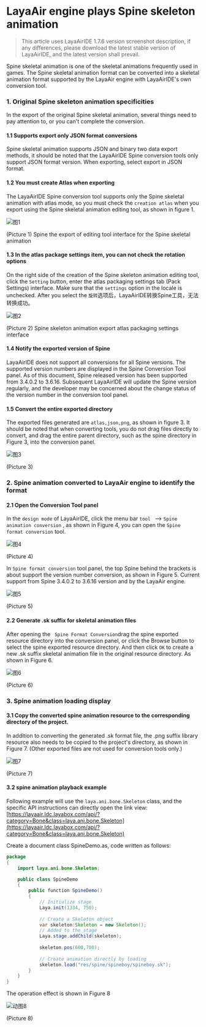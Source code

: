 # LayaAir engine plays Spine skeleton animation

> This article uses LayaAirIDE 1.7.6 version screenshot description, if any differences, please download the latest stable version of LayaAirIDE, and the latest version shall prevail.

Spine skeletal animation is one of the skeletal animations frequently used in games. The Spine skeletal animation format can be converted into a skeletal animation format supported by the LayaAir engine with LayaAirIDE's own conversion tool.



### 1. Original Spine skeleton animation specificities

In the export of the original Spine skeletal animation, several things need to pay attention to, or you can't complete the conversion.

#### 1.1 Supports export only JSON format conversions 

Spine skeletal animation supports JSON and binary two data export methods, it should be noted that the LayaAirIDE Spine conversion tools only support JSON format version. When exporting, select export in JSON format.

#### 1.2 You must create Atlas when exporting

The LayaAirIDE Spine conversion tool supports only the  Spine skeletal animation with atlas mode, so you must check the `creation atlas` when you export using the Spine skeletal animation editing tool, as shown in figure 1.

![图1](img/1.png) 

(Picture 1) Spine the export of editing tool interface for the Spine skeletal animation

#### 1.3 In the atlas package settings item, you can not check the rotation options

On the right side of the creation of the Spine skeleton animation editing tool, click the `Setting` button, enter the atlas packaging settings tab (Pack Settings) interface. Make sure that the `settings`  option in the locale is unchecked. After you select the `旋转`选项后，LayaAirIDE转换Spine工具，无法转换成功。

![图2](img/2.png) 

(Picture 2) Spine skeleton animation export atlas packaging settings interface

#### 1.4 Notify the exported version of Spine

LayaAirIDE does not support all conversions for all Spine versions. The supported version numbers are displayed in the Spine Conversion Tool panel. As of this document, Spine released version has been supported  from 3.4.0.2 to 3.6.16. 
Subsequent LayaAirIDE will update the Spine version regularly, and the developer may be concerned about the change status of the version number in the conversion tool panel.

#### 1.5  Convert the entire exported directory

The exported files generated are `atlas,json,png`, as shown in figure 3. It should be noted that when converting tools, you do not drag files directly to convert, and drag the entire parent directory, such as the spine directory in Figure 3, into the conversion panel.

![图3](img/3.png) 

(Picture 3)



### 2. Spine animation converted to LayaAir engine to identify the format

#### 2.1 Open the Conversion Tool panel

In the `design mode` of LayaAirIDE, click the menu bar `tool ` --> `Spine animation conversion` , as shown in Figure 4, you can open the `Spine format conversion` tool.

![图4](img/4.png) 

(Picture 4)


In `Spine format conversion` tool panel, the top Spine behind the brackets is about support the  version number conversion, as shown in Figure 5. Current support from Spine 3.4.0.2 to 3.6.16 version and by the LayaAir engine.

![图5](img/5.png) 

(Picture 5)




#### 2.2 Generate .sk suffix for skeletal animation files

After opening the  ` Spine Format Conversion`drag the spine exported resource directory into the conversion panel, or click the Browse button to select the spine exported resource directory. And then click `OK` to create a new .sk suffix skeletal animation file in the original resource directory. As shown in Figure 6.

![图6](img/6.png) 

(Picture 6)



### 3. Spine animation loading display

#### 3.1 Copy the converted spine animation resource to the corresponding directory of the project.

In addition to converting the generated .sk format file, the .png suffix library resource also needs to be copied to the project's directory, as shown in Figure 7. (Other exported files are not used for conversion tools only.)

![图7](img/7.png) 

(Picture 7)

#### 3.2 spine animation playback example

Following example will use the `laya.ani.bone.Skeleton`  class, and the specific API instructions can directly open the link view:[https://layaair.ldc.layabox.com/api/?category=Bone&class=laya.ani.bone.Skeleton](https://layaair.ldc.layabox.com/api/?category=Bone&class=laya.ani.bone.Skeleton)

Create a document class SpineDemo.as, code written as follows:

```java
package
{
	import laya.ani.bone.Skeleton;

	public class SpineDemo
	{
		public function SpineDemo()
		{
			// Initialize stage
			Laya.init(1334, 750);
			
			// Create a Skeleton object
			var skeleton:Skeleton = new Skeleton();
			// Added to the stage
			Laya.stage.addChild(skeleton);
			
			skeleton.pos(600,700);
			
			// Create animation directly by loading
			skeleton.load("res/spine/spineboy/spineboy.sk");
		}
	}
}
```
The operation effect is shown in Figure 8

![动图8](img/8.gif) 

(Picture 8)


